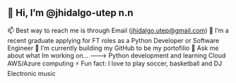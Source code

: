 
## 👋 Hi, I’m @jhidalgo-utep n.n

📫 Best way to reach me is through Email (jhidalgo.utep@gmail.com)
👀 I’m a recent graduate applying for FT roles as a Python Developer or Software Engineer
🔭 I’m currently building my GitHub to be my portofilio
💬 Ask me about what Im working on... ---> Python development and learning Cloud AWS/Azure computing
⚡ Fun fact: I love to play soccer, basketball and DJ Electronic music

